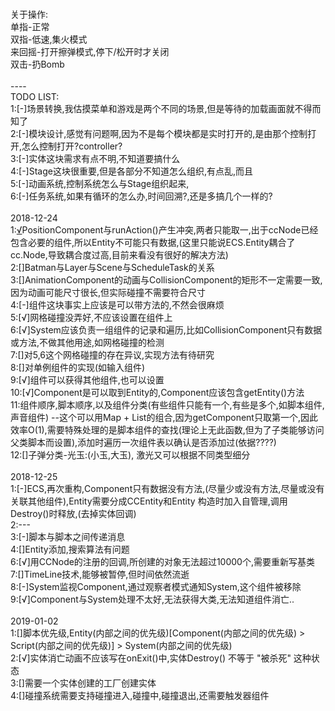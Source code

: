 <br>关于操作:
<br>单指-正常
<br>双指-低速,集火模式
<br>来回摇-打开擦弹模式,停下/松开时才关闭
<br>双击-扔Bomb
<br>
<br>----
<br>TODO LIST:
<br>1:[-]场景转换,我估摸菜单和游戏是两个不同的场景,但是等待的加载画面就不得而知了
<br>2:[-]模块设计,感觉有问题啊,因为不是每个模块都是实时打开的,是由那个控制打开,怎么控制打开?controller?
<br>3:[-]实体这块需求有点不明,不知道要搞什么
<br>4:[-]Stage这块很重要,但是各部分不知道怎么组织,有点乱,而且
<br>5:[-]动画系统,控制系统怎么与Stage组织起来,
<br>6:[-]任务系统,如果有循环的怎么办,时间回溯?,还是多搞几个一样的?
<br>
<br>2018-12-24
<br>1:[√](待议)PositionComponent与runAction()产生冲突,两者只能取一,出于ccNode已经包含必要的组件,所以Entity不可能只有数据,(这里只能说ECS.Entity耦合了cc.Node,导致耦合度过高,目前来看没有很好的解决方法)
<br>2:[]Batman与Layer与Scene与ScheduleTask的关系
<br>3:[]AnimationComponent的动画与CollisionComponent的矩形不一定需要一致,因为动画可能尺寸很长,但实际碰撞不需要符合尺寸
<br>4:[-]组件这块事实上应该是可以带方法的,不然会很麻烦
<br>5:[√]网格碰撞没弄好,不应该设置在组件上
<br>6:[√]System应该负责一组组件的记录和遍历,比如CollisionComponent只有数据或方法,不做其他用途,如网格碰撞的检测
<br>7:[]对5,6这个网格碰撞的存在异议,实现方法有待研究
<br>8:[]对单例组件的实现(如输入组件)
<br>9:[√]组件可以获得其他组件,也可以设置
<br>10:[√]Component是可以取到Entity的,Component应该包含getEntity()方法
<br>11:[](待议)组件顺序,脚本顺序,以及组件分类(有些组件只能有一个,有些是多个,如脚本组件,声音组件)    --这个可以用Map + List的组合,因为getComponent只取第一个,因此效率O(1),需要特殊处理的是脚本组件的查找(理论上无此函数,但为了子类能够访问父类脚本而设置),添加时遍历一次组件表以确认是否添加过(依据????)
<br>12:[]子弹分类-光玉:(小玉,大玉), 激光又可以根据不同类型细分
<br>
<br>2018-12-25
<br>1:[-]ECS,再次重构,Component只有数据没有方法,(尽量少或没有方法,尽量或没有关联其他组件),Entity需要分成CCEntity和Entity
构造时加入自管理,调用Destroy()时释放,(去掉实体回调)
<br>2:---
<br>3:[-]脚本与脚本之间传递消息
<br>4:[]Entity添加,搜索算法有问题
<br>6:[√]用CCNode的注册的回调,所创建的对象无法超过10000个,需要重新写基类
<br>7:[]TimeLine技术,能够被暂停,但时间依然流逝
<br>8:[-]System监视Component,通过观察者模式通知System,这个组件被移除
<br>9:[√]Component与System处理不太好,无法获得大类,无法知道组件消亡..
<br>
<br>2019-01-02
<br>1:[]脚本优先级,Entity(内部之间的优先级)[Component(内部之间的优先级) > Script(内部之间的优先级)] > System(内部之间的优先级)
<br>2:[√]实体消亡动画不应该写在onExit()中,实体Destroy() 不等于 "被杀死" 这种状态
<br>3:[]需要一个实体创建的工厂创建实体
<br>4:[]碰撞系统需要支持碰撞进入,碰撞中,碰撞退出,还需要触发器组件